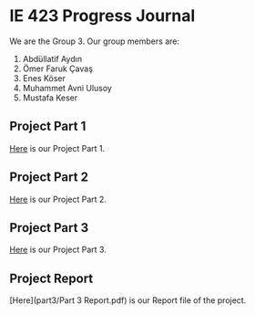# IE 423 Progress Journal

We are the Group 3. Our group members are:
1. Abdüllatif Aydın
2. Ömer Faruk Çavaş
3. Enes Köser
4. Muhammet Avni Ulusoy
5. Mustafa Keser


## Project Part 1
[Here](files/Group3_Project-Part1.html) is our Project Part 1.

## Project Part 2
[Here](files/Group3_Project-Part2.html) is our Project Part 2.

## Project Part 3
[Here](files/Group3_Project-Part3.html) is our Project Part 3.

## Project Report
[Here](part3/Part 3 Report.pdf) is our Report file of the project.
